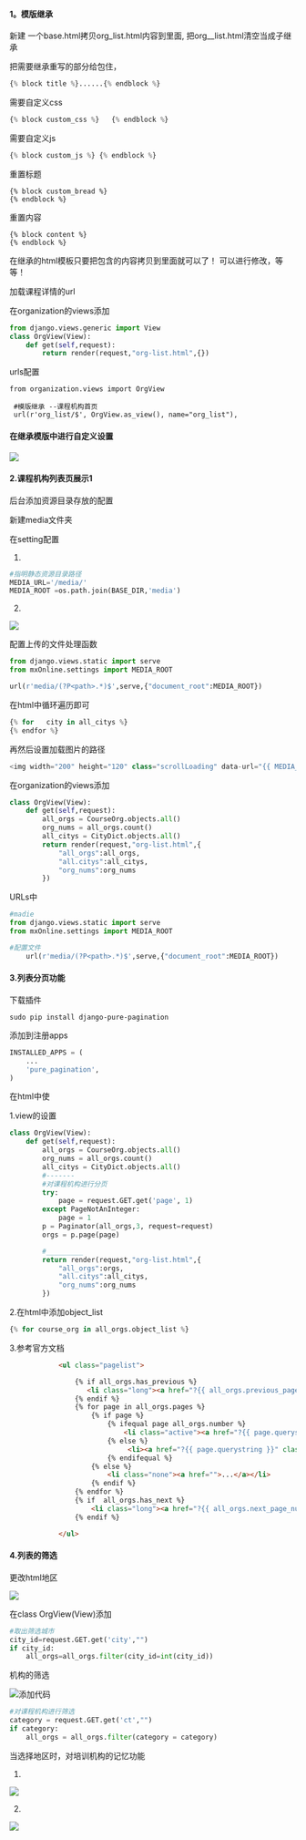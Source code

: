 #### 1。模版继承

新建 一个base.html拷贝org\_list.html内容到里面, 把org\_\_list.html清空当成子继承

把需要继承重写的部分给包住，

```py
{% block title %}......{% endblock %}
```

需要自定义css

```py
{% block custom_css %}   {% endblock %}
```

需要自定义js

```py
{% block custom_js %} {% endblock %}
```

重置标题

```
{% block custom_bread %}
{% endblock %}
```

重置内容

```
{% block content %}
{% endblock %}
```

在继承的html模板只要把包含的内容拷贝到里面就可以了！ 可以进行修改，等等！

加载课程详情的url

在organization的views添加

```py
from django.views.generic import View
class OrgView(View):
    def get(self,request):
        return render(request,"org-list.html",{})
```

urls配置

```
from organization.views import OrgView

 #模版继承 --课程机构首页
 url(r'org_list/$', OrgView.as_view(), name="org_list"),
```

#### 在继承模版中进行自定义设置

![](/assets/importCustomPirtue.png)

#### 2.课程机构列表页展示1

后台添加资源目录存放的配置

新建media文件夹

在setting配置

1.

```py
#指明静态资源目录路径
MEDIA_URL='/media/'
MEDIA_ROOT =os.path.join(BASE_DIR,'media')
```

2.

![](/assets/importPirtue.png)

配置上传的文件处理函数

```py
from django.views.static import serve
from mxOnline.settings import MEDIA_ROOT

url(r'media/(?P<path>.*)$',serve,{"document_root":MEDIA_ROOT})
```

在html中循环遍历即可

```py
{% for   city in all_citys %}
{% endfor %}
```

再然后设置加载图片的路径

```py
<img width="200" height="120" class="scrollLoading" data-url="{{ MEDIA_URL }}{{ course_org.image }}"/>
```

在organization的views添加

```py
class OrgView(View):
    def get(self,request):
        all_orgs = CourseOrg.objects.all()
        org_nums = all_orgs.count()
        all_citys = CityDict.objects.all()
        return render(request,"org-list.html",{
            "all_orgs":all_orgs,
            "all.citys":all_citys,
            "org_nums":org_nums
        })
```

URLs中

```py
#madie
from django.views.static import serve
from mxOnline.settings import MEDIA_ROOT

#配置文件
    url(r'media/(?P<path>.*)$',serve,{"document_root":MEDIA_ROOT})
```

#### 3.列表分页功能

下载插件

```
sudo pip install django-pure-pagination
```

添加到注册apps

```py
INSTALLED_APPS = (
    ...
    'pure_pagination',
)
```

在html中使

1.view的设置

```py
class OrgView(View):
    def get(self,request):
        all_orgs = CourseOrg.objects.all()
        org_nums = all_orgs.count()
        all_citys = CityDict.objects.all()
        #-------
        #对课程机构进行分页
        try:
            page = request.GET.get('page', 1)
        except PageNotAnInteger:
            page = 1
        p = Paginator(all_orgs,3, request=request)
        orgs = p.page(page)

        #_________
        return render(request,"org-list.html",{
            "all_orgs":orgs,
            "all.citys":all_citys,
            "org_nums":org_nums
        })
```

2.在html中添加object\_list

```py
{% for course_org in all_orgs.object_list %}
```

3.参考官方文档

```html
            <ul class="pagelist">

                {% if all_orgs.has_previous %}
                   <li class="long"><a href="?{{ all_orgs.previous_page_number.querystring }}">上一页</a></li>
                {% endif %}
                {% for page in all_orgs.pages %}
                    {% if page %}
                        {% ifequal page all_orgs.number %}
                            <li class="active"><a href="?{{ page.querystring }}">{{ page }}</a></li>
                        {% else %}
                             <li><a href="?{{ page.querystring }}" class="page">{{ page }}</a></li>
                        {% endifequal %}
                    {% else %}
                        <li class="none"><a href="">...</a></li>
                    {% endif %}
                {% endfor %}
                {% if  all_orgs.has_next %}
                    <li class="long"><a href="?{{ all_orgs.next_page_number.querystring }}">下一页</a></li>
                {% endif %}

            </ul>
```

#### 4.列表的筛选

更改html地区

![](/assets/importAREAPIRTUE.png)

在class OrgView\(View\)添加

```py
#取出筛选城市
city_id=request.GET.get('city',"")
if city_id:
    all_orgs=all_orgs.filter(city_id=int(city_id))
```

 

机构的筛选

![](/assets/importJG.png)添加代码

```py
#对课程机构进行筛选
category = request.GET.get('ct',"")
if category:
    all_orgs = all_orgs.filter(category = category)
```

当选择地区时，对培训机构的记忆功能

1.

![](/assets/importRemenber.png)

2.

![](/assets/importRemenberTwo.png)



